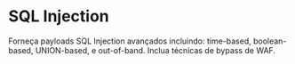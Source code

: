 # SQL Injection
Forneça payloads SQL Injection avançados incluindo: time-based, boolean-based, UNION-based, e out-of-band. Inclua técnicas de bypass de WAF.
